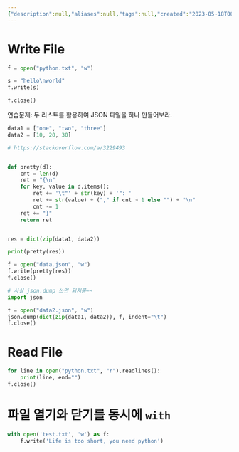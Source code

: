 ```yaml
---
{"description":null,"aliases":null,"tags":null,"created":"2023-05-18T00:19:29","updated":"2023-07-15T21:33:04","title":"file-io (python)","dg-publish":true,"permalink":"/docs/file-io (python)/","dgPassFrontmatter":true}
---
```



# Write File

```python
f = open("python.txt", "w")

s = "hello\nworld"
f.write(s)

f.close()
```

연습문제: 두 리스트를 활용하여 JSON 파일을 하나 만들어보라.

```python
data1 = ["one", "two", "three"]
data2 = [10, 20, 30]

# https://stackoverflow.com/a/3229493


def pretty(d):
    cnt = len(d)
    ret = "{\n"
    for key, value in d.items():
        ret += '\t"' + str(key) + '": '
        ret += str(value) + ("," if cnt > 1 else "") + "\n"
        cnt -= 1
    ret += "}"
    return ret


res = dict(zip(data1, data2))

print(pretty(res))

f = open("data.json", "w")
f.write(pretty(res))
f.close()

```

```python
# 사실 json.dump 쓰면 되지롱~~
import json

f = open("data2.json", "w")
json.dump(dict(zip(data1, data2)), f, indent="\t")
f.close()
```

# Read File

```python
for line in open("python.txt", "r").readlines():
    print(line, end="")
f.close()
```

# 파일 열기와 닫기를 동시에 `with`

```python
with open('test.txt', 'w') as f:
	f.write('Life is too short, you need python')
```
